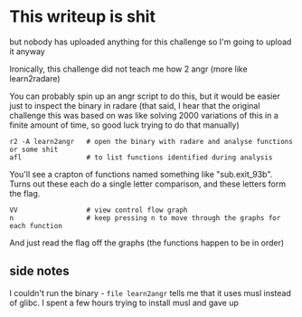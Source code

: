 # This writeup is shit
but nobody has uploaded anything for this challenge so I'm going to upload it anyway

Ironically, this challenge did not teach me how 2 angr (more like learn2radare)

You can probably spin up an angr script to do this, but it would be easier just to inspect the binary in radare
(that said, I hear that the original challenge this was based on was like solving 2000 variations of this in a finite amount of time, so good luck trying to do that manually)

```
r2 -A learn2angr   # open the binary with radare and analyse functions or some shit
afl                # to list functions identified during analysis
```

You'll see a crapton of functions named something like "sub.exit_93b". Turns out these each do a single letter comparison, and these letters form the flag.

```
VV                 # view control flow graph
n                  # keep pressing n to move through the graphs for each function
```

And just read the flag off the graphs (the functions happen to be in order)

## side notes
I couldn't run the binary - `file learn2angr` tells me that it uses musl instead of glibc. I spent a few hours trying to install musl and gave up
